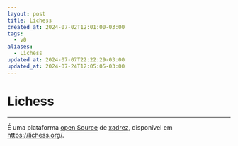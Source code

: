 ```yaml
---
layout: post
title: Lichess
created_at: 2024-07-02T12:01:00-03:00
tags:
  - v0
aliases:
  - Lichess
updated at: 2024-07-07T22:22:29-03:00
updated_at: 2024-07-24T12:05:05-03:00
---
```

# Lichess
---

É uma plataforma [open Source](2024-07-02-Open_Source.md) de [xadrez](2024-07-06-Xadrez.md), disponível em https://lichess.org/.